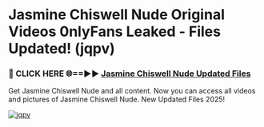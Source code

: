 # Jasmine Chiswell Nude Original Videos 0nlyFans Leaked - Files Updated! (jqpv)

<h3>🔴 CLICK HERE 🌐==►► <a href="https://tinyurl.com/52m3yx9h" rel="nofollow">Jasmine Chiswell Nude Updated Files</a></h3>

Get Jasmine Chiswell Nude and all content. Now you can access all videos and pictures of Jasmine Chiswell Nude. New Updated Files 2025!

[![jqpv](https://i.imgur.com/TnHtlc8.gif)](https://tinyurl.com/52m3yx9h)
